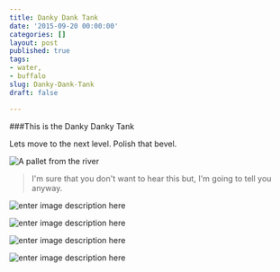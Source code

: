 ```yaml
---
title: Danky Dank Tank
date: '2015-09-20 00:00:00'
categories: []
layout: post
published: true
tags:
- water,
- buffalo
slug: Danky-Dank-Tank
draft: false

---
```

###This is the Danky Danky Tank

Lets move to the next level. Polish that bevel.

![A pallet from the river](https://lh3.googleusercontent.com/H82WgUthn3pLhPPKIe8W_0w6_mlfLTjExNVkXWf7ixE=s0 "Our Water")
> I'm sure that you don't want to hear this but, I'm going to tell you anyway.

![enter image description here](https://lh3.googleusercontent.com/dfuscbWt4VgiOYMx1aSt7NyaV3In3lk0V3Bon1q_rdQ=s750 "waterbuffalo.png")

![enter image description here](https://lh3.googleusercontent.com/mbIOav3BKcyASqY2pczw10YyCsL6mrgRftsQ1y55IJE=s750 "cuba")

![enter image description here](https://lh3.googleusercontent.com/ls1gACkyMa_vx2yee0cb5UcMZLpwcyRcqPTj5KB1zDQ=s750 "RGs Gang")

![enter image description here](https://lh3.googleusercontent.com/XVNuGzrU2xTHURyFZNDFxA_WDYD34maEq0d5PHvXlwM=s750 "RG and Best Boy")